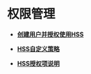 # 权限管理<a name="hss_01_0131"></a>

-   **[创建用户并授权使用HSS](创建用户并授权使用HSS.md)**  

-   **[HSS自定义策略](HSS自定义策略.md)**  

-   **[HSS授权项说明](HSS授权项说明.md)**  


